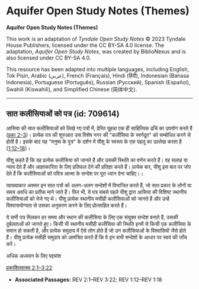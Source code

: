 # Aquifer Open Study Notes (Themes)

**Aquifer Open Study Notes (Themes)**

This work is an adaptation of *Tyndale Open Study Notes* © 2023 Tyndale House Publishers, licensed under the CC BY\-SA 4\.0 license. The adaptation, *Aquifer Open Study Notes*, was created by BiblioNexus and is also licensed under CC BY\-SA 4\.0\.

This resource has been adapted into multiple languages, including English, Tok Pisin, Arabic (عربي), French (Français), Hindi (हिंदी), Indonesian (Bahasa Indonesia), Portuguese (Português), Russian (Русский), Spanish (Español), Swahili (Kiswahili), and Simplified Chinese (简体中文).



--------------------------------

## सात कलीसियाओं को पत्र (id: 709614)

आसिया की सात कलीसियाओं को लिखे गए पत्रों में, प्रेरित यूहन्ना एक ही साहित्यिक ढाँचे का उपयोग करते हैं ([प्रका 2–3](https://ref.ly/Rev2:1-Rev3:22))। प्रत्येक पत्र की शुरुआत उस विशेष नगर की "कलीसिया के स्वर्गदूत" को सम्बोधित करने से होती है। इसके बाद यह "मनुष्य के पुत्र" के दर्शन में यीशु के स्वरूप के एक पहलू का उल्लेख करता है ([1:12–18](https://ref.ly/Rev1:12-Rev1:18))।

यीशु कहते हैं कि वह प्रत्येक कलीसिया को जानते हैं और उसकी स्थिति का वर्णन करते हैं। वह सलाह या न्याय देते हैं और आज्ञाकारिता के लिए प्रतिफल देने की प्रतिज्ञा करते हैं। प्रत्येक बार, यीशु इस बात पर जोर देते हैं कि कलीसियाओं को पवित्र आत्मा के सन्देश पर पूरा ध्यान देना चाहिए।।

व्याख्याकार अक्सर इन सात पत्रों को अलग\-अलग सन्देशों में विभाजित करते हैं, जो सात प्रकार के लोगों या समय अवधि का प्रतीक माने जाते हैं। फिर भी, ये पत्र सबसे पहले यीशु द्वारा आसिया की विशिष्ट स्थानीय कलीसियाओं को भेजे गए थे। यीशु प्रत्येक स्थानीय मसीही कलीसियाओं को जानते हैं और उन्हें विश्वासयोग्यता से उसका अनुसरण करने के लिए प्रोत्साहित करते हैं।

ये सभी पत्र मिलकर हर समय और स्थान की कलीसिया के लिए एक संयुक्त सन्देश बनाते हैं, उसकी दुर्बलताओं को जानते हुए। किसी भी स्थानीय मसीही कलीसिया की स्थिति इनमें से किसी एक कलीसिया के समान हो सकती है, और प्रत्येक समुदाय में ऐसे लोग होते हैं जो उन कलीसियाओं के विश्वासियों जैसे होते हैं। यीशु प्रत्येक मसीही समुदाय को आमंत्रित करते हैं कि वे इन सभी सन्देशों के आधार पर स्वयं की जाँच करें।

अधिक अध्ययन के लिए पद्द्यांश 

[प्रकाशितवाक्य 2:1–3:22](https://ref.ly/Rev2:1-Rev3:22)

* **Associated Passages:** REV 2:1–REV 3:22; REV 1:12–REV 1:18

